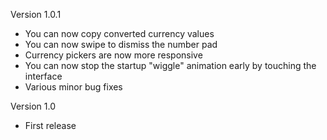 Version 1.0.1

- You can now copy converted currency values
- You can now swipe to dismiss the number pad
- Currency pickers are now more responsive
- You can now stop the startup "wiggle" animation early by touching the interface
- Various minor bug fixes

Version 1.0

- First release